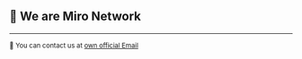 ## 👋 We are Miro Network

---

<sub>📨 You can contact us at [own official Email](mailto:miro@mironetwork.dev)</sub>
